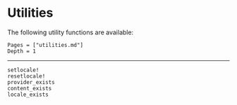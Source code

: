 # Utilities

The following utility functions are available:

```@index
Pages = ["utilities.md"]
Depth = 1
```

---------------

```@docs
setlocale!
resetlocale!
provider_exists
content_exists
locale_exists
```
